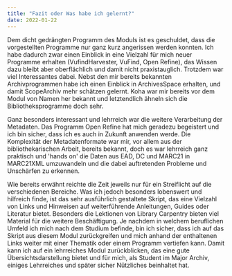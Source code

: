 ```yaml
---
title: "Fazit oder Was habe ich gelernt?"
date: 2022-01-22
---
```


Dem dicht gedrängten Programm des Moduls ist es geschuldet, dass die vorgestellten Programme nur ganz kurz angerissen werden konnten. Ich habe dadurch zwar einen Einblick in eine Vielzahl für mich neuer Programme erhalten (VufindHarvester, VuFind, Open Refine), das Wissen dazu bleibt aber oberflächlich und damit nicht praxistauglich. Trotzdem war viel Interessantes dabei. Nebst den mir bereits bekannten Archivprogrammen habe ich einen Einblick in ArchivesSpace erhalten, und damit ScopeArchiv mehr schätzen gelernt. Koha war mir bereits vor dem Modul von Namen her bekannt und letztendlich ähneln sich die Bibliotheksprogramme doch sehr. 

Ganz besonders interessant und lehrreich war die weitere Verarbeitung der Metadaten. Das Programm Open Refine hat mich geradezu begeistert und ich bin sicher, dass ich es auch in Zukunft anwenden werde. Die Komplexität der Metadatenformate war mir, vor allem aus der bibliothekarischen Arbeit, bereits bekannt, doch es war lehrreich ganz praktisch und 'hands on' die Daten aus EAD, DC und MARC21 in MARC21XML umzuwandeln und die dabei auftretenden Probleme und Unschärfen zu erkennen.

Wie bereits erwähnt reichte die Zeit jeweils nur für ein Streiflicht auf die verschiedenen Bereiche. Was ich jedoch besonders lobenswert und hilfreich finde, ist das sehr ausführlich gestaltete Skript, das eine Vielzahl von Links und Hinweisen auf weiterführende Anleitungen, Guides oder Literatur bietet. Besonders die Lektionen von Library Carpentry bieten viel Material für die weitere Beschäftigung. Je nachdem in welchem beruflichen Umfeld ich mich nach dem Studium befinde, bin ich sicher, dass ich auf das Skript aus diesem Modul zurückgreifen und mich anhand der enthaltenen Links weiter mit einer Thematik oder einem Programm vertiefen kann. Damit kann ich auf ein lehrreiches Modul zurückblicken, das eine gute Übersichtsdarstellung bietet und für mich, als Student im Major Archiv, einiges Lehrreiches und später sicher Nützliches beinhaltet hat.
